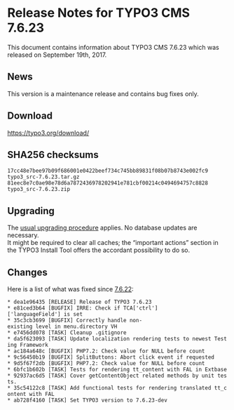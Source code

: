 Release Notes for TYPO3 CMS 7.6.23
==================================

This document contains information about TYPO3 CMS 7.6.23 which was
released on September 19th, 2017.

News
----

This version is a maintenance release and contains bug fixes only.

Download
--------

<https://typo3.org/download/>

SHA256 checksums
----------------

    17cc48e7bee97b09f686001e0422beef734c745bb89831f08b07b8743e002fc9  typo3_src-7.6.23.tar.gz
    81eec8e7c0ae98e78d6a7872436978202941e781cbf00214c0494694757c8828  typo3_src-7.6.23.zip

Upgrading
---------

The [usual upgrading
procedure](https://docs.typo3.org/typo3cms/InstallationGuide/) applies.
No database updates are necessary.\
It might be required to clear all caches; the “important actions”
section in the TYPO3 Install Tool offers the accordant possibility to do
so.

Changes
-------

Here is a list of what was fixed since
[7.6.22](TYPO3_CMS_7.6.22 "wikilink"):

`* dea1e96435 [RELEASE] Release of TYPO3 7.6.23`\
`* e81ced3b64 [BUGFIX] IRRE: Check if TCA['ctrl']['languageField'] is set`\
`* 35c3cb3699 [BUGFIX] Correctly handle non-existing level in menu.directory VH`\
`* e7456dd078 [TASK] Cleanup .gitignore`\
`* da5f623093 [TASK] Update localization rendering tests to newest Testing Framework`\
`* ac184a648c [BUGFIX] PHP7.2: Check value for NULL before count`\
`* 9c56450b19 [BUGFIX] SplitButtons: Abort click event if requested`\
`* 9d5f67f2db [BUGFIX] PHP7.2: Check value for NULL before count`\
`* 6bfc1b602b [TASK] Tests for rendering tt_content with FAL in Extbase`\
`* 92937ac6d5 [TASK] Cover getContentObject related methods by unit tests.`\
`* 35c54122c8 [TASK] Add functional tests for rendering translated tt_content with FAL`\
`* ab728f4160 [TASK] Set TYPO3 version to 7.6.23-dev`


